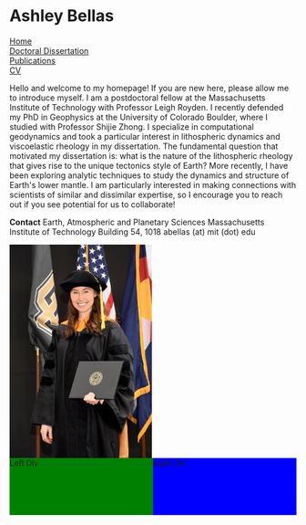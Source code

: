 # Ashley Bellas     
[Home](test)       
[Doctoral Dissertation](test)         
[Publications](/publications/README.md)               
[CV](test)

Hello and welcome to my homepage! If you are new here, please allow me to introduce myself. I am a postdoctoral fellow at the Massachusetts Institute of Technology with Professor Leigh Royden. I recently defended my PhD in Geophysics at the University of Colorado Boulder, where I studied with Professor Shijie Zhong. I specialize in computational geodynamics and took a particular interest in lithospheric dynamics and viscoelastic rheology in my dissertation. The fundamental question that motivated my dissertation is: what is the nature of the lithospheric rheology that gives rise to the unique tectonics style of Earth? More recently, I have been exploring analytic techniques to study the dynamics and structure of Earth's lower mantle. I am particularly interested in making connections with scientists of similar and dissimilar expertise, so I encourage you to reach out if you see potential for us to collaborate!

**Contact**
Earth, Atmospheric and Planetary Sciences
Massachusetts Institute of Technology
Building 54, 1018
abellas (at) mit (dot) edu

<img align="center" width="250" src="3_highres.jpg">

<html>
<head></head>
 <body>
    <div style="width: 100%; display: table;">
        <div style="display: table-row; height: 100px;">
            <div style="width: 50%; display: table-cell; background: green;">
                Left Div 
            </div>
            <div style="display: table-cell; background: blue;"> 
                Right Div
            </div>
        </div>
    </div>
 </body>
</html>
